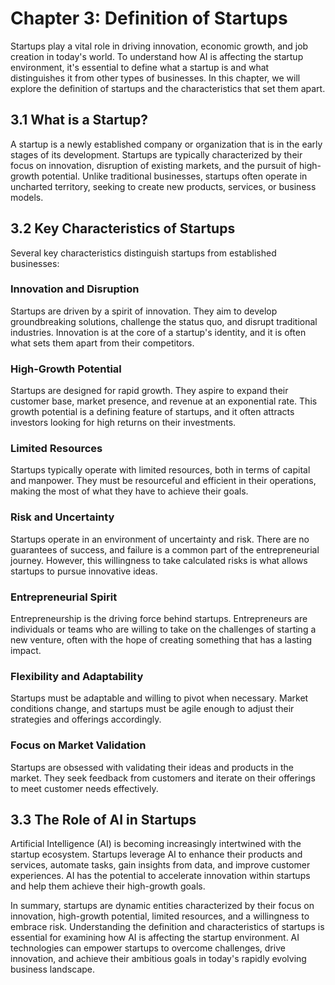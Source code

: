 Chapter 3: Definition of Startups
=================================

Startups play a vital role in driving innovation, economic growth, and job creation in today's world. To understand how AI is affecting the startup environment, it's essential to define what a startup is and what distinguishes it from other types of businesses. In this chapter, we will explore the definition of startups and the characteristics that set them apart.

**3.1 What is a Startup?**
--------------------------

A startup is a newly established company or organization that is in the early stages of its development. Startups are typically characterized by their focus on innovation, disruption of existing markets, and the pursuit of high-growth potential. Unlike traditional businesses, startups often operate in uncharted territory, seeking to create new products, services, or business models.

**3.2 Key Characteristics of Startups**
---------------------------------------

Several key characteristics distinguish startups from established businesses:

### **Innovation and Disruption**

Startups are driven by a spirit of innovation. They aim to develop groundbreaking solutions, challenge the status quo, and disrupt traditional industries. Innovation is at the core of a startup's identity, and it is often what sets them apart from their competitors.

### **High-Growth Potential**

Startups are designed for rapid growth. They aspire to expand their customer base, market presence, and revenue at an exponential rate. This growth potential is a defining feature of startups, and it often attracts investors looking for high returns on their investments.

### **Limited Resources**

Startups typically operate with limited resources, both in terms of capital and manpower. They must be resourceful and efficient in their operations, making the most of what they have to achieve their goals.

### **Risk and Uncertainty**

Startups operate in an environment of uncertainty and risk. There are no guarantees of success, and failure is a common part of the entrepreneurial journey. However, this willingness to take calculated risks is what allows startups to pursue innovative ideas.

### **Entrepreneurial Spirit**

Entrepreneurship is the driving force behind startups. Entrepreneurs are individuals or teams who are willing to take on the challenges of starting a new venture, often with the hope of creating something that has a lasting impact.

### **Flexibility and Adaptability**

Startups must be adaptable and willing to pivot when necessary. Market conditions change, and startups must be agile enough to adjust their strategies and offerings accordingly.

### **Focus on Market Validation**

Startups are obsessed with validating their ideas and products in the market. They seek feedback from customers and iterate on their offerings to meet customer needs effectively.

**3.3 The Role of AI in Startups**
----------------------------------

Artificial Intelligence (AI) is becoming increasingly intertwined with the startup ecosystem. Startups leverage AI to enhance their products and services, automate tasks, gain insights from data, and improve customer experiences. AI has the potential to accelerate innovation within startups and help them achieve their high-growth goals.

In summary, startups are dynamic entities characterized by their focus on innovation, high-growth potential, limited resources, and a willingness to embrace risk. Understanding the definition and characteristics of startups is essential for examining how AI is affecting the startup environment. AI technologies can empower startups to overcome challenges, drive innovation, and achieve their ambitious goals in today's rapidly evolving business landscape.
